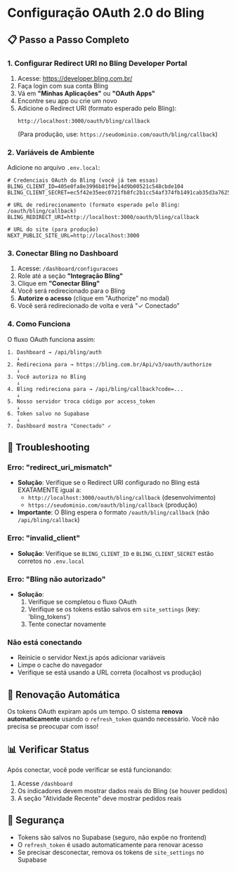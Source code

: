 # Configuração OAuth 2.0 do Bling

## 📋 Passo a Passo Completo

### 1. Configurar Redirect URI no Bling Developer Portal

1. Acesse: https://developer.bling.com.br/
2. Faça login com sua conta Bling
3. Vá em **"Minhas Aplicações"** ou **"OAuth Apps"**
4. Encontre seu app ou crie um novo
5. Adicione o Redirect URI (formato esperado pelo Bling):
   ```
   http://localhost:3000/oauth/bling/callback
   ```
   (Para produção, use: `https://seudominio.com/oauth/bling/callback`)

### 2. Variáveis de Ambiente

Adicione no arquivo `.env.local`:

```env
# Credenciais OAuth do Bling (você já tem essas)
BLING_CLIENT_ID=405e0fa8e3996b81f9e14d9b00521c548cbde104
BLING_CLIENT_SECRET=ec5f42e35eec0721fb8fc2b1cc54af374fb1491cab35d3a76259e1923ffc

# URL de redirecionamento (formato esperado pelo Bling: /oauth/bling/callback)
BLING_REDIRECT_URI=http://localhost:3000/oauth/bling/callback

# URL do site (para produção)
NEXT_PUBLIC_SITE_URL=http://localhost:3000
```

### 3. Conectar Bling no Dashboard

1. Acesse: `/dashboard/configuracoes`
2. Role até a seção **"Integração Bling"**
3. Clique em **"Conectar Bling"**
4. Você será redirecionado para o Bling
5. **Autorize o acesso** (clique em "Authorize" no modal)
6. Você será redirecionado de volta e verá "✓ Conectado"

### 4. Como Funciona

O fluxo OAuth funciona assim:

```
1. Dashboard → /api/bling/auth
   ↓
2. Redireciona para → https://bling.com.br/Api/v3/oauth/authorize
   ↓
3. Você autoriza no Bling
   ↓
4. Bling redireciona para → /api/bling/callback?code=...
   ↓
5. Nosso servidor troca código por access_token
   ↓
6. Token salvo no Supabase
   ↓
7. Dashboard mostra "Conectado" ✓
```

## 🔧 Troubleshooting

### Erro: "redirect_uri_mismatch"
- **Solução**: Verifique se o Redirect URI configurado no Bling está EXATAMENTE igual a:
  - `http://localhost:3000/oauth/bling/callback` (desenvolvimento)
  - `https://seudominio.com/oauth/bling/callback` (produção)
- **Importante**: O Bling espera o formato `/oauth/bling/callback` (não `/api/bling/callback`)

### Erro: "invalid_client"
- **Solução**: Verifique se `BLING_CLIENT_ID` e `BLING_CLIENT_SECRET` estão corretos no `.env.local`

### Erro: "Bling não autorizado"
- **Solução**: 
  1. Verifique se completou o fluxo OAuth
  2. Verifique se os tokens estão salvos em `site_settings` (key: 'bling_tokens')
  3. Tente conectar novamente

### Não está conectando
- Reinicie o servidor Next.js após adicionar variáveis
- Limpe o cache do navegador
- Verifique se está usando a URL correta (localhost vs produção)

## 🔄 Renovação Automática

Os tokens OAuth expiram após um tempo. O sistema **renova automaticamente** usando o `refresh_token` quando necessário. Você não precisa se preocupar com isso!

## 📊 Verificar Status

Após conectar, você pode verificar se está funcionando:
1. Acesse `/dashboard`
2. Os indicadores devem mostrar dados reais do Bling (se houver pedidos)
3. A seção "Atividade Recente" deve mostrar pedidos reais

## 🔐 Segurança

- Tokens são salvos no Supabase (seguro, não expõe no frontend)
- O `refresh_token` é usado automaticamente para renovar acesso
- Se precisar desconectar, remova os tokens de `site_settings` no Supabase

